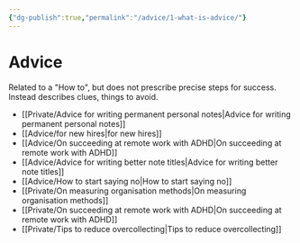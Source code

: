 ```yaml
---
{"dg-publish":true,"permalink":"/advice/1-what-is-advice/"}
---
```



# Advice

Related to a "How to", but does not prescribe precise steps for success. Instead describes clues, things to avoid. 

- [[Private/Advice for writing permanent personal notes\|Advice for writing permanent personal notes]]
- [[Advice/for new hires\|for new hires]]
- [[Advice/On succeeding at remote work with ADHD\|On succeeding at remote work with ADHD]]
- [[Advice/Advice for writing better note titles\|Advice for writing better note titles]]
- [[Advice/How to start saying no\|How to start saying no]]
- [[Private/On measuring organisation methods\|On measuring organisation methods]]
- [[Private/On succeeding at remote work with ADHD\|On succeeding at remote work with ADHD]]
- [[Private/Tips to reduce overcollecting\|Tips to reduce overcollecting]]

